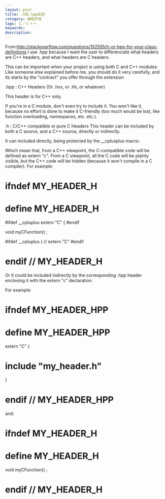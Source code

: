 ```yaml
---
layout: post
title: .h和.hpp区别
category: 编程开发
tags: Ｃ／Ｃ＋＋
keywords: 
description: 
---
```


From:http://stackoverflow.com/questions/152555/h-or-hpp-for-your-class-definitions
I use .hpp because I want the user to differenciate what headers are C++ headers, and what headers are C headers.

This can be important when your project is using both C and C++ modules: Like someone else explained before me, you should do it very carefully, and its starts by the "contract" you offer through the extension

.hpp : C++ Headers
(Or .hxx, or .hh, or whatever)

This header is for C++ only.

If you're in a C module, don't even try to include it. You won't like it, because no effort is done to make it C-friendly (too much would be lost, like function overloading, namespaces, etc. etc.).

.h : C/C++ compatible or pure C Headers
This header can be included by both a C source, and a C++ source, directly or indirectly.

It can included directly, being protected by the __cplusplus macro:

Which mean that, from a C++ viewpoint, the C-compatible code will be defined as extern "c".
From a C viewpoint, all the C code will be plainly visible, but the C++ code will be hidden (because it won't compile in a C compiler).
For example:

# ifndef MY_HEADER_H
# define MY_HEADER_H

   #ifdef __cpluplus
      extern "C"
      {
   #endif

   void myCFunction() ;

   #ifdef __cpluplus
      } // extern "C"
   #endif

# endif // MY_HEADER_H
Or it could be included indirectly by the corresponding .hpp header enclosing it with the extern "c" declaration.

For example:

# ifndef MY_HEADER_HPP
# define MY_HEADER_HPP

extern "C"
{
# include "my_header.h"
}

# endif // MY_HEADER_HPP
and:

# ifndef MY_HEADER_H
# define MY_HEADER_H

void myCFunction() ;

# endif // MY_HEADER_H




